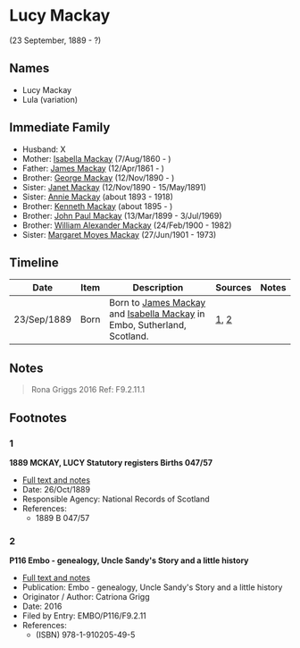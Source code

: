 ﻿---
layout: person
subject_key: i16587624
permalink: /people/i16587624
---

# Lucy Mackay
(23 September, 1889 - ?)

## Names

* Lucy Mackay
* Lula (variation)

## Immediate Family

* Husband: X
* Mother: [Isabella Mackay](./@32797554@-isabella-mackay-b1860-8-7-d.md) (7/Aug/1860 - )
* Father: [James Mackay](./@60572122@-james-mackay-b1861-4-12-d.md) (12/Apr/1861 - )
* Brother: [George Mackay](./@72941728@-george-mackay-b1890-11-12-d.md) (12/Nov/1890 - )
* Sister: [Janet Mackay](./@22499038@-janet-mackay-b1890-11-12-d1891-5-15.md) (12/Nov/1890 - 15/May/1891)
* Sister: [Annie Mackay](./@51252926@-annie-mackay-b1893-d1918.md) (about 1893 - 1918)
* Brother: [Kenneth Mackay](./@48909111@-kenneth-mackay-b1895-d.md) (about 1895 - )
* Brother: [John Paul Mackay](./@57646474@-john-paul-mackay-b1899-3-13-d1969-7-3.md) (13/Mar/1899 - 3/Jul/1969)
* Brother: [William Alexander Mackay](./@9383584@-william-alexander-mackay-b1900-2-24-d1982.md) (24/Feb/1900 - 1982)
* Sister: [Margaret Moyes Mackay](./@178005@-margaret-moyes-mackay-b1901-6-27-d1973.md) (27/Jun/1901 - 1973)

## Timeline

Date | Item | Description | Sources | Notes
---|---|---|---|---
23/Sep/1889 | Born | Born to [James Mackay](./@60572122@-james-mackay-b1861-4-12-d.md) and [Isabella Mackay](./@32797554@-isabella-mackay-b1860-8-7-d.md) in Embo, Sutherland, Scotland. | [1](#1), [2](#2) | 

## Notes

> Rona Griggs 2016 Ref: F9.2.11.1
>


## Footnotes

### 1

**1889 MCKAY, LUCY Statutory registers Births 047/57**

* [Full text and notes](../sources/@85208394@-1889-mckay,-lucy-statutory-registers-births-047-57.md)
* Date: 26/Oct/1889
* Responsible Agency: National Records of Scotland
* References: 
  * 1889 B 047/57

### 2

**P116 Embo - genealogy, Uncle Sandy's Story and a little history**

* [Full text and notes](../sources/@26144122@-p116-embo-genealogy,-uncle-sandy's-story-and-a-little-history.md)
* Publication: Embo - genealogy, Uncle Sandy's Story and a little history
* Originator / Author: Catriona Grigg
* Date: 2016
* Filed by Entry: EMBO/P116/F9.2.11
* References: 
  * (ISBN) 978-1-910205-49-5

